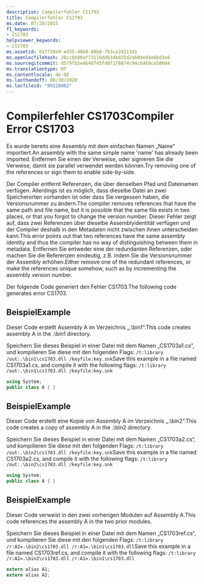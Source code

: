 ```yaml
---
description: Compilerfehler CS1703
title: Compilerfehler CS1703
ms.date: 07/20/2015
f1_keywords:
- CS1703
helpviewer_keywords:
- CS1703
ms.assetid: b17738e9-ed35-46b0-88b8-763ce24211d1
ms.openlocfilehash: 28ccbb80af73116ddb34b025d2a609ed4e0bd3e8
ms.sourcegitcommit: d579fb5e4b46745fd0f1f8874c94c6469ce58604
ms.translationtype: HT
ms.contentlocale: de-DE
ms.lasthandoff: 08/30/2020
ms.locfileid: "89128802"
---
```

# <a name="compiler-error-cs1703"></a><span data-ttu-id="eeffc-103">Compilerfehler CS1703</span><span class="sxs-lookup"><span data-stu-id="eeffc-103">Compiler Error CS1703</span></span>
<span data-ttu-id="eeffc-104">Es wurde bereits eine Assembly mit dem einfachen Namen „Name“ importiert.</span><span class="sxs-lookup"><span data-stu-id="eeffc-104">An assembly with the same simple name 'name' has already been imported.</span></span> <span data-ttu-id="eeffc-105">Entfernen Sie einen der Verweise, oder signieren Sie die Verweise, damit sie parallel verwendet werden können.</span><span class="sxs-lookup"><span data-stu-id="eeffc-105">Try removing one of the references or sign them to enable side-by-side.</span></span>  
  
 <span data-ttu-id="eeffc-106">Der Compiler entfernt Referenzen, die über denselben Pfad und Dateinamen verfügen. Allerdings ist es möglich, dass dieselbe Datei an zwei Speicherorten vorhanden ist oder dass Sie vergessen haben, die Versionsnummer zu ändern.</span><span class="sxs-lookup"><span data-stu-id="eeffc-106">The compiler removes references that have the same path and file name, but it is possible that the same file exists in two places, or that you forgot to change the version number.</span></span> <span data-ttu-id="eeffc-107">Dieser Fehler zeigt auf, dass zwei Referenzen über dieselbe Assemblyidentität verfügen und der Compiler deshalb in den Metadaten nicht zwischen ihnen unterscheiden kann.</span><span class="sxs-lookup"><span data-stu-id="eeffc-107">This error points out that two references have the same assembly identity and thus the compiler has no way of distinguishing between them in metadata.</span></span> <span data-ttu-id="eeffc-108">Entfernen Sie entweder eine der redundanten Referenzen, oder machen Sie die Referenzen eindeutig, z.B. indem Sie die Versionsnummer der Assembly erhöhen.</span><span class="sxs-lookup"><span data-stu-id="eeffc-108">Either remove one of the redundant references, or make the references unique somehow, such as by incrementing the assembly version number.</span></span>  
  
 <span data-ttu-id="eeffc-109">Der folgende Code generiert den Fehler CS1703.</span><span class="sxs-lookup"><span data-stu-id="eeffc-109">The following code generates error CS1703.</span></span>  
  
## <a name="example"></a><span data-ttu-id="eeffc-110">Beispiel</span><span class="sxs-lookup"><span data-stu-id="eeffc-110">Example</span></span>  
 <span data-ttu-id="eeffc-111">Dieser Code erstellt Assembly A im Verzeichnis „.\bin1“.</span><span class="sxs-lookup"><span data-stu-id="eeffc-111">This code creates assembly A in the .\bin1 directory.</span></span>  
  
 <span data-ttu-id="eeffc-112">Speichern Sie dieses Beispiel in einer Datei mit dem Namen „CS1703a1.cs“, und kompilieren Sie diese mit den folgenden Flags: `/t:library /out:.\bin1\cs1703.dll /keyfile:key.snk`</span><span class="sxs-lookup"><span data-stu-id="eeffc-112">Save this example in a file named CS1703a1.cs, and compile it with the following flags: `/t:library /out:.\bin1\cs1703.dll /keyfile:key.snk`</span></span>  
  
```csharp  
using System;  
public class A { }  
```  
  
## <a name="example"></a><span data-ttu-id="eeffc-113">Beispiel</span><span class="sxs-lookup"><span data-stu-id="eeffc-113">Example</span></span>  
 <span data-ttu-id="eeffc-114">Dieser Code erstellt eine Kopie von Assembly A im Verzeichnis „.\bin2“.</span><span class="sxs-lookup"><span data-stu-id="eeffc-114">This code creates a copy of assembly A in the .\bin2 directory.</span></span>  
  
 <span data-ttu-id="eeffc-115">Speichern Sie dieses Beispiel in einer Datei mit dem Namen „CS1703a2.cs“, und kompilieren Sie diese mit den folgenden Flags: `/t:library /out:.\bin2\cs1703.dll /keyfile:key.snk`</span><span class="sxs-lookup"><span data-stu-id="eeffc-115">Save this example in a file named CS1703a2.cs, and compile it with the following flags: `/t:library /out:.\bin2\cs1703.dll /keyfile:key.snk`</span></span>  
  
```csharp  
using System;  
public class A { }  
```  
  
## <a name="example"></a><span data-ttu-id="eeffc-116">Beispiel</span><span class="sxs-lookup"><span data-stu-id="eeffc-116">Example</span></span>  
 <span data-ttu-id="eeffc-117">Dieser Code verweist in den zwei vorherigen Modulen auf Assembly A.</span><span class="sxs-lookup"><span data-stu-id="eeffc-117">This code references the assembly A in the two prior modules.</span></span>  
  
 <span data-ttu-id="eeffc-118">Speichern Sie dieses Beispiel in einer Datei mit dem Namen „CS1703ref.cs“, und kompilieren Sie diese mit den folgenden Flags: `/t:library /r:A2=.\bin2\cs1703.dll /r:A1=.\bin1\cs1703.dll`</span><span class="sxs-lookup"><span data-stu-id="eeffc-118">Save this example in a file named CS1703ref.cs, and compile it with the following flags: `/t:library /r:A2=.\bin2\cs1703.dll /r:A1=.\bin1\cs1703.dll`</span></span>  
  
```csharp  
extern alias A1;  
extern alias A2;  
```
